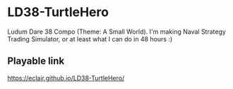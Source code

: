 # LD38-TurtleHero
Ludum Dare 38 Compo (Theme: A Small World). I'm making Naval Strategy Trading Simulator, or at least what I can do in 48 hours :)

## Playable link
https://eclair.github.io/LD38-TurtleHero/
